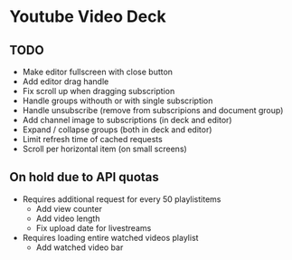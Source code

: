 # Youtube Video Deck

## TODO
- Make editor fullscreen with close button
- Add editor drag handle
- Fix scroll up when dragging subscription
- Handle groups withouth or with single subscription
- Handle unsubscribe (remove from subscripions and document group)
- Add channel image to subscriptions (in deck and editor)
- Expand / collapse groups (both in deck and editor)
- Limit refresh time of cached requests
- Scroll per horizontal item (on small screens)

## On hold due to API quotas
- Requires additional request for every 50 playlistitems
  - Add view counter
  - Add video length
  - Fix upload date for livestreams
- Requires loading entire watched videos playlist
  - Add watched video bar
